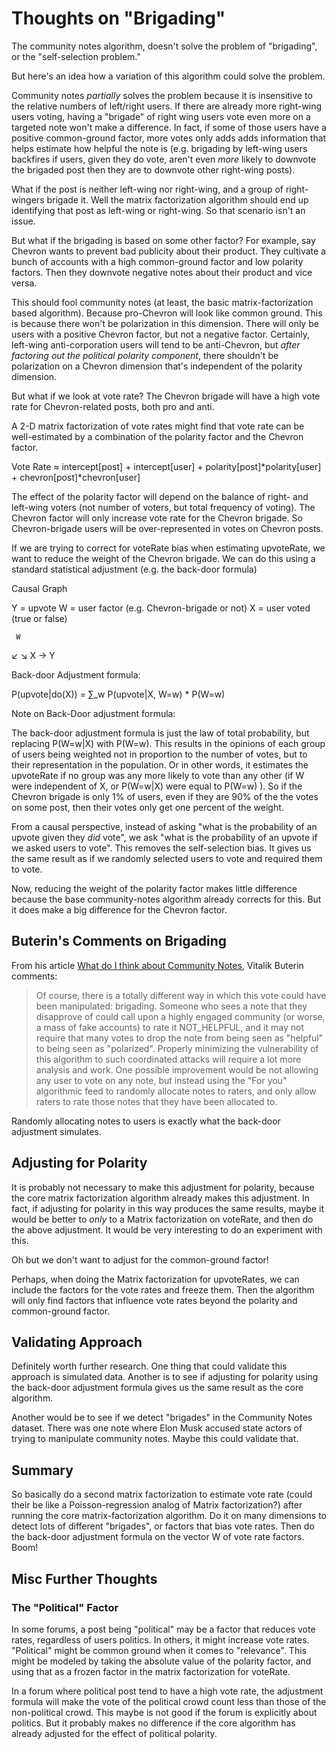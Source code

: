 # Thoughts on "Brigading"

The community notes algorithm, doesn't solve the problem of "brigading", or the "self-selection problem."

But here's an idea how a variation of this algorithm could solve the problem.

Community notes *partially* solves the problem because it is insensitive to the relative numbers of left/right users. If there are already more right-wing users voting, having a "brigade" of right wing users vote even more on a targeted note won't make a difference. In fact, if some of those users have a positive common-ground factor, more votes only adds adds information that helps estimate how helpful the note is (e.g. brigading by left-wing users backfires if users, given they do vote, aren't even *more* likely to downvote the brigaded post then they are to downvote other right-wing posts).

What if the post is neither left-wing nor right-wing, and a group of right-wingers brigade it. Well the matrix factorization algorithm should end up identifying that post as left-wing or right-wing. So that scenario isn't an issue.

But what if the brigading is based on some other factor? For example, say Chevron wants to prevent bad publicity about their product. They cultivate a bunch of accounts with a high common-ground factor and low polarity factors. Then they downvote negative notes about their product and vice versa.

This should fool community notes (at least, the basic matrix-factorization based algorithm). Because pro-Chevron will look like common ground. This is because there won't be polarization in this dimension. There will only be users with a positive Chevron factor, but not a negative factor. Certainly, left-wing anti-corporation users will tend to be anti-Chevron, but *after factoring out the political polarity component*, there shouldn't be polarization on a Chevron dimension that's independent of the polarity dimension.

But what if we look at vote rate? The Chevron brigade will have a high vote rate for Chevron-related posts, both pro and anti. 

A 2-D matrix factorization of vote rates might find that vote rate can be well-estimated by a combination of the polarity factor and the Chevron factor. 

  Vote Rate ≈ intercept[post] + intercept[user] + polarity[post]*polarity[user] + chevron[post]*chevron[user]

The effect of the polarity factor will depend on the balance of right- and left-wing voters (not number of voters, but total frequency of voting). The Chevron factor will only increase vote rate for the Chevron brigade. So Chevron-brigade users will be over-represented in votes on Chevron posts.

If we are trying to correct for voteRate bias when estimating upvoteRate, we want to reduce the weight of the Chevron brigade. We can do this using a standard statistical adjustment (e.g. the back-door formula)

Causal Graph

  Y = upvote
  W = user factor (e.g. Chevron-brigade or not)
  X = user voted (true or false)

     W
   ↙   ↘ 
  X  →  Y


Back-door Adjustment formula:

  P(upvote|do(X)) = ∑_w P(upvote|X, W=w) * P(W=w)

Note on Back-Door adjustment formula:

  The back-door adjustment formula is just the law of total probability, but replacing P(W=w|X) with P(W=w). This results in the opinions of each group of users being weighted not in proportion to the number of votes, but to their representation in the population. Or in other words, it estimates the upvoteRate if no group was any more likely to vote than any other (if W were independent of X, or P(W=w|X) were equal to P(W=w) ). So if the Chevron brigade is only 1% of users, even if they are 90% of the the votes on some post, then their votes only get one percent of the weight.

  From a causal perspective, instead of asking "what is the probability of an upvote given they *did* vote", we ask "what is the probability of an upvote if we asked users to vote". This removes the self-selection bias. It gives us the same result as if we randomly selected users to vote and required them to vote.

Now, reducing the weight of the polarity factor makes little difference because the base community-notes algorithm already corrects for this. But it does make a big difference for the Chevron factor.

## Buterin's Comments on Brigading

From his article [What do I think about Community Notes](https://vitalik.eth.limo/general/2023/08/16/communitynotes.html), Vitalik Buterin comments:

> Of course, there is a totally different way in which this vote could have been manipulated: brigading. Someone who sees a note that they disapprove of could call upon a highly engaged community (or worse, a mass of fake accounts) to rate it NOT_HELPFUL, and it may not require that many votes to drop the note from being seen as "helpful" to being seen as "polarized". Properly minimizing the vulnerability of this algorithm to such coordinated attacks will require a lot more analysis and work. One possible improvement would be not allowing any user to vote on any note, but instead using the "For you" algorithmic feed to randomly allocate notes to raters, and only allow raters to rate those notes that they have been allocated to.

Randomly allocating notes to users is exactly what the back-door adjustment simulates.

## Adjusting for Polarity

It is probably not necessary to make this adjustment for polarity, because the core matrix factorization algorithm already makes this adjustment. In fact, if adjusting for polarity in this way produces the same results, maybe it would be better to *only* to a Matrix factorization on voteRate, and then do the above adjustment. It would be very interesting to do an experiment with this.

Oh but we don't want to adjust for the common-ground factor!

Perhaps, when doing the Matrix factorization for upvoteRates, we can include the factors for the vote rates and freeze them. Then the algorithm will only find factors that influence vote rates beyond the polarity and common-ground factor.

## Validating Approach

Definitely worth further research. One thing that could validate this approach is simulated data. Another is to see if adjusting for polarity using the back-door adjustment formula gives us the same result as the core algorithm.

Another would be to see if we detect "brigades" in the Community Notes dataset. There was one note where Elon Musk accused state actors of trying to manipulate community notes. Maybe this could validate that.

## Summary

So basically do a second matrix factorization to estimate vote rate (could their be like a Poisson-regression analog of Matrix factorization?) after running the core matrix-factorization algorithm. Do it on many dimensions to detect lots of different "brigades", or factors that bias vote rates. Then do the back-door adjustment formula on the vector W of vote rate factors. Boom!

## Misc Further Thoughts

### The "Political" Factor

In some forums, a post being "political" may be a factor that reduces vote rates, regardless of users politics. In others, it might increase vote rates. "Political" might be common ground when it comes to "relevance". This might be modeled by taking the absolute value of the polarity factor, and using that as a frozen factor in the matrix factorization for voteRate.

In a forum where political post tend to have a high vote rate, the adjustment formula will make the vote of the political crowd count less than those of the non-political crowd. This maybe is not good if the forum is explicitly about politics. But it probably makes no difference if the core algorithm has already adjusted for the effect of political polarity.





